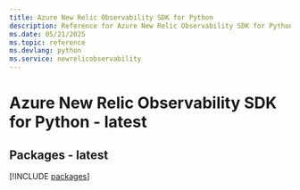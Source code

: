 ```yaml
---
title: Azure New Relic Observability SDK for Python
description: Reference for Azure New Relic Observability SDK for Python
ms.date: 05/21/2025
ms.topic: reference
ms.devlang: python
ms.service: newrelicobservability
---
```

# Azure New Relic Observability SDK for Python - latest
## Packages - latest
[!INCLUDE [packages](new-relic-observability-index.md)]
